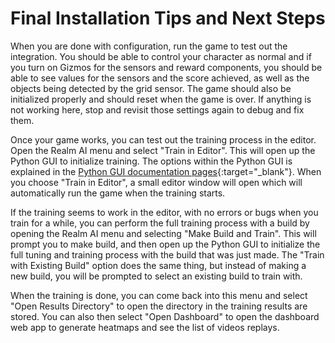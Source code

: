 # Final Installation Tips and Next Steps

When you are done with configuration, run the game to test out the integration. You should be able to control your character as normal and if you turn on Gizmos for the sensors and reward components, you should be able to see values for the sensors and the score achieved, as well as the objects being detected by the grid sensor. The game should also be initialized properly and should reset when the game is over. If anything is not working here, stop and revisit those settings again to debug and fix them.

Once your game works, you can test out the training process in the editor. Open the Realm AI menu and select "Train in Editor". This will open up the Python GUI to initialize training. The options within the Python GUI is explained in the [Python GUI documentation pages](../../python_gui/description){:target="_blank"}. When you choose "Train in Editor", a small editor window will open which will automatically run the game when the training starts.  

If the training seems to work in the editor, with no errors or bugs when you train for a while, you can perform the full training process with a build by opening the Realm AI menu and selecting "Make Build and Train". This will prompt you to make build, and then open up the Python GUI to initialize the full tuning and training process with the build that was just made. The "Train with Existing Build" option does the same thing, but instead of making a new build, you will be prompted to select an existing build to train with.

When the training is done, you can come back into this menu and select "Open Results Directory" to open the directory in the training results are stored. You can also then select "Open Dashboard" to open the dashboard web app to generate heatmaps and see the list of videos replays.






